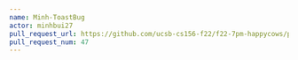```yaml
---
name: Minh-ToastBug
actor: minhbui27
pull_request_url: https://github.com/ucsb-cs156-f22/f22-7pm-happycows/pull/47
pull_request_num: 47
---
```

